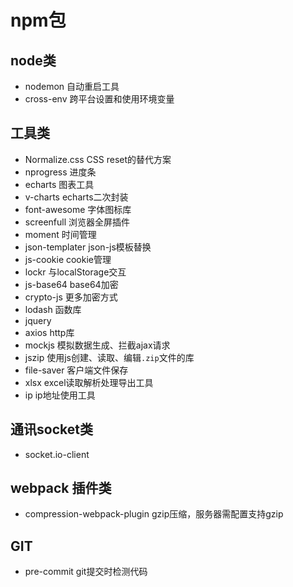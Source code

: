 # npm包

## node类

- nodemon 自动重启工具
- cross-env 跨平台设置和使用环境变量

## 工具类

- Normalize.css CSS reset的替代方案
- nprogress 进度条
- echarts 图表工具
- v-charts echarts二次封装
- font-awesome 字体图标库
- screenfull 浏览器全屏插件
- moment 时间管理
- json-templater json-js模板替换
- js-cookie cookie管理
- lockr 与localStorage交互
- js-base64 base64加密
- crypto-js 更多加密方式
- lodash 函数库
- jquery
- axios http库
- mockjs 模拟数据生成、拦截ajax请求
- jszip 使用js创建、读取、编辑`.zip`文件的库
- file-saver 客户端文件保存
- xlsx excel读取解析处理导出工具
- ip ip地址使用工具

## 通讯socket类

- socket.io-client

## webpack 插件类

- compression-webpack-plugin gzip压缩，服务器需配置支持gzip

## GIT

- pre-commit git提交时检测代码
